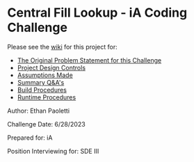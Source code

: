 # Central Fill Lookup - iA Coding Challenge

Please see the [wiki](https://github.com/Arcanixus/Central-Fill-Lookup-iA-Coding-Challenge/wiki) for this project for:

* [The Original Problem Statement for this Challenge](https://github.com/Arcanixus/Central-Fill-Lookup-iA-Coding-Challenge/wiki/Original-Problem-Statement)
* [Project Design Controls](https://github.com/Arcanixus/Central-Fill-Lookup-iA-Coding-Challenge/wiki/Design-Controls)
* [Assumptions Made](https://github.com/Arcanixus/Central-Fill-Lookup-iA-Coding-Challenge/wiki/Assumptions-Made-About-the-Challenge-Problem-Statement)
* [Summary Q&A's](https://github.com/Arcanixus/Central-Fill-Lookup-iA-Coding-Challenge/wiki/Summary-Q&A's)
* [Build Procedures](https://github.com/Arcanixus/Central-Fill-Lookup-iA-Coding-Challenge/wiki/Build-Procedures)
* [Runtime Procedures](https://github.com/Arcanixus/Central-Fill-Lookup-iA-Coding-Challenge/wiki/Runtime-Procedures)


Author: Ethan Paoletti

Challenge Date: 6/28/2023

Prepared for: iA

Position Interviewing for: SDE III

